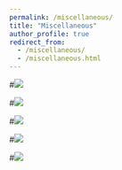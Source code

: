 ```yaml
---
permalink: /miscellaneous/
title: "Miscellaneous"
author_profile: true
redirect_from: 
  - /miscellaneous/
  - /miscellaneous.html
---
```


#<img src="Minneapolis.jpg"/>

#<img src="winter_camping.jpg"/>

#<img src="sky_diving.jpg"/>

#<img src="ice_climbing.jpg"/>

#<img src="rock_climbing.jpg"/>

